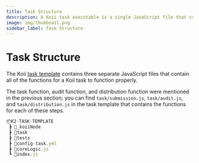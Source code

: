 ```yaml
---
title: Task Structure
description: A Koii task executable is a single JavaScript file that contains all of the functions for a Koii task to function properly.
image: img/thumbnail.png
sidebar_label: Task Structure
---
```


# Task Structure

The Koii [task template](https://github.com/koii-network/task-template) contains three separate JavaScript files that contain all of the functions for a Koii task to function properly.

The task function, audit function, and distribution function were mentioned in the previous section; you can find `task/submission.js`, `task/audit.js`, and `task/distribution.js` in the task template that contains the functions for each of these steps.

```javascript
📦K2-TASK-TEMPLATE
 ┣ 📂_koiiNode
 ┣ 📂task
 ┣ 📂tests
 ┣ 📜config-task.yml
 ┣ 📜coreLogic.js
 ┗ 📜index.js

 ```